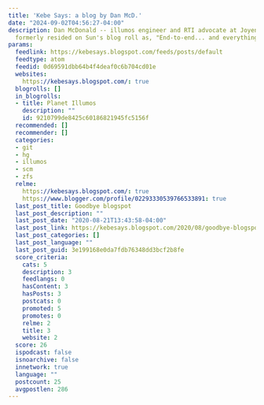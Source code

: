 ```yaml
---
title: 'Kebe Says: a blog by Dan McD.'
date: "2024-09-02T04:56:27-04:00"
description: Dan McDonald -- illumos engineer and RTI advocate at Joyent.  This blog
  formerly resided on Sun's blog roll as, "End-to-end... and everything in between."
params:
  feedlink: https://kebesays.blogspot.com/feeds/posts/default
  feedtype: atom
  feedid: 0d69591dbb64b4f4deaf0c6b704cd01e
  websites:
    https://kebesays.blogspot.com/: true
  blogrolls: []
  in_blogrolls:
  - title: Planet Illumos
    description: ""
    id: 9210799de8425c60186821945fc5156f
  recommended: []
  recommender: []
  categories:
  - git
  - hg
  - illumos
  - scm
  - zfs
  relme:
    https://kebesays.blogspot.com/: true
    https://www.blogger.com/profile/02293330539766533891: true
  last_post_title: Goodbye blogspot
  last_post_description: ""
  last_post_date: "2020-08-21T13:43:58-04:00"
  last_post_link: https://kebesays.blogspot.com/2020/08/goodbye-blogspot.html
  last_post_categories: []
  last_post_language: ""
  last_post_guid: 3e199168e0da7fdb76348dd3bcf2b8fe
  score_criteria:
    cats: 5
    description: 3
    feedlangs: 0
    hasContent: 3
    hasPosts: 3
    postcats: 0
    promoted: 5
    promotes: 0
    relme: 2
    title: 3
    website: 2
  score: 26
  ispodcast: false
  isnoarchive: false
  innetwork: true
  language: ""
  postcount: 25
  avgpostlen: 286
---
```

